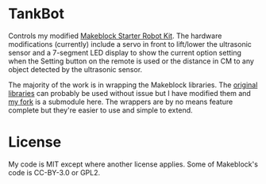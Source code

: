 # TankBot

Controls my modified [Makeblock Starter Robot Kit](http://store.makeblock.com/starter-robot-kit/). The hardware modifications (currently) include a servo in front to lift/lower the ultrasonic sensor and a 7-segment LED display to show the current option setting when the Setting button on the remote is used or the distance in CM to any object detected by the ultrasonic sensor.

The majority of the work is in wrapping the Makeblock libraries. The [original libraries](https://github.com/Makeblock-official/Makeblock-Libraries) can probably be used without issue but I have modified them and [my fork](https://github.com/sraboy/Makeblock-Libraries) is a submodule here. The wrappers are by no means feature complete but they're easier to use and simple to extend.

# License

My code is MIT except where another license applies. Some of Makeblock's code is CC-BY-3.0 or GPL2.
